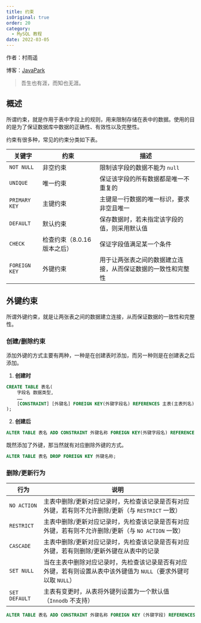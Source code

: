 ```yaml
---
title: 约束
isOriginal: true
order: 20
category:
  - MySQL 教程
date: 2022-03-05
---
```

作者：村雨遥

博客：[JavaPark](https://cunyu1943.github.io/JavaPark)

>   吾生也有涯，而知也无涯。

## 概述

所谓约束，就是作用于表中字段上的规则，用来限制存储在表中的数据。使用的目的是为了保证数据库中数据的正确性、有效性以及完整性。

约束有很多种，常见的约束分类如下表。

| 关键字        | 约束                        | 描述                                                         |
| ------------- | --------------------------- | ------------------------------------------------------------ |
| `NOT NULL`    | 非空约束                    | 限制该字段的数据不能为 `null`                                |
| `UNIQUE`      | 唯一约束                    | 保证该字段的所有数据都是唯一不重复的                         |
| `PRIMARY KEY` | 主键约束                    | 主键是一行数据的唯一标识，要求非空且唯一                     |
| `DEFAULT`     | 默认约束                    | 保存数据时，若未指定该字段的值，则采用默认值                 |
| `CHECK`       | 检查约束（8.0.16 版本之后） | 保证字段值满足某一个条件                                     |
| `FOREIGN KEY` | 外键约束                    | 用于让两张表之间的数据建立连接，从而保证数据的一致性和完整性 |

## 外键约束

所谓外键约束，就是让两张表之间的数据建立连接，从而保证数据的一致性和完整性。

### 创建/删除约束

添加外键的方式主要有两种，一种是在创建表时添加，而另一种则是在创建表之后添加。

1.   **创建时**

```sql
CREATE TABLE 表名(
	字段名 数据类型,
    ……
    [CONSTRAINT] [外键名] FOREIGN KEY(外键字段名) REFERENCES 主表(主表列名)
);
```

2.   **创建后**

```sql
ALTER TABLE 表名 ADD CONSTRAINT 外键名称 FOREIGN KEY(外键字段名) REFERENCES 主表(主表列名);
```

既然添加了外键，那当然就有对应删除外键的方式。

```sql
ALTER TABLE 表名 DROP FOREIGN KEY 外键名称;
```

### 删除/更新行为

| 行为          | 说明                                                                                                             |
| ------------- | ---------------------------------------------------------------------------------------------------------------- |
| `NO ACTION`   | 主表中删除/更新对应记录时，先检查该记录是否有对应外键，若有则不允许删除/更新（与 `RESTRICT` 一致）               |
| `RESTRICT`    | 主表中删除/更新对应记录时，先检查该记录是否有对应外键，若有则不允许删除/更新（与 `NO ACTION` 一致）              |
| `CASCADE`     | 主表中删除/更新对应记录时，先检查该记录是否有对应外键，若有则删除/更新外键在从表中的记录                         |
| `SET NULL`    | 当在主表中删除对应记录时，先检查该记录是否有对应外键，若有则设置从表中该外键值为 `NULL`（要求外键可以取 `NULL`） |
| `SET DEFAULT` | 主表有变更时，从表将外键列设置为一个默认值（`Innodb` 不支持）                                                    |

```sql
ALTER TABLE 表名 ADD CONSTRAINT 外键名称 FOREIGN KEY (外键字段) REFERENCES 主表名(主表字段名) ON UPDATE CASCADE ON DELETE CASCADE;
```

